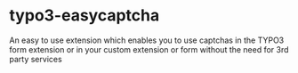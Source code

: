 # typo3-easycaptcha
An easy to use extension which enables you to use captchas in the TYPO3 form extension or in your custom extension or form without the need for 3rd party services
